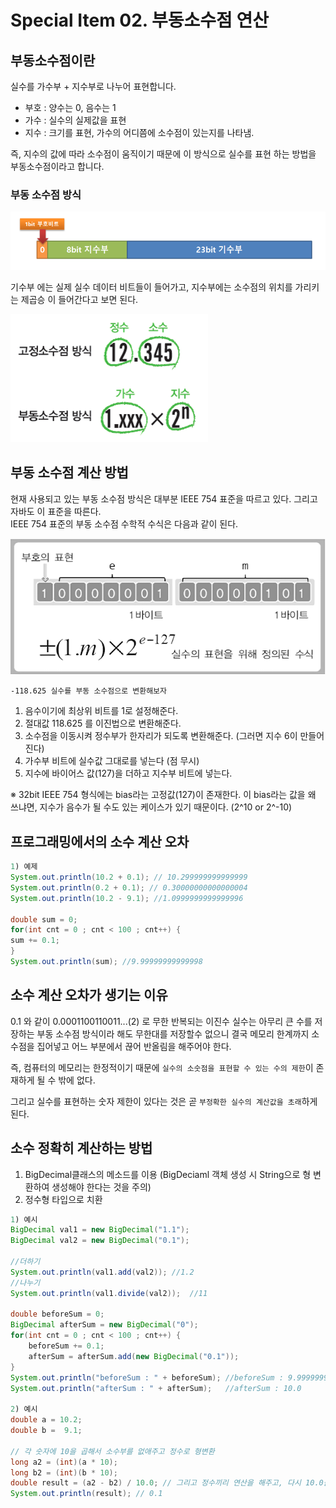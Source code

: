 # Special Item 02. 부동소수점 연산

## 부동소수점이란 

실수를 가수부 + 지수부로 나누어 표현합니다.
- 부호 : 양수는 0, 음수는 1
- 가수 : 실수의 실제값을 표현
- 지수 : 크기를 표현, 가수의 어디쯤에 소수점이 있는지를 나타냄.

즉, 지수의 값에 따라 소수점이 움직이기 때문에 이 방식으로 실수를 표현 하는 방법을 부동소수점이라고 합니다.

### 부동 소수점 방식


![img_1.png](img_1.png)

기수부 에는 실제 실수 데이터 비트들이 들어가고, 지수부에는 소수점의 위치를 가리키는 제곱승 이 들어간다고 보면 된다.

![img_2.png](img_2.png)

## 부동 소수점 계산 방법
현재 사용되고 있는 부동 소수점 방식은 대부분 IEEE 754 표준을 따르고 있다. 그리고 자바도 이 표준을 따른다. <br />
IEEE 754 표준의 부동 소수점 수학적 수식은 다음과 같이 된다.

![img_3.png](img_3.png)

`-118.625 실수를 부동 소수점으로 변환해보자`
1. 음수이기에 최상위 비트를 1로 설정해준다.
2. 절대값 118.625 를 이진법으로 변환해준다.
3. 소수점을 이동시켜 정수부가 한자리가 되도록 변환해준다. (그러면 지수 6이 만들어진다)
4. 가수부 비트에 실수값 그대로를 넣는다 (점 무시)
5. 지수에 바이어스 값(127)을 더하고 지수부 비트에 넣는다.

 ※ 32bit IEEE 754 형식에는 bias라는 고정값(127)이 존재한다.
이 bias라는 값을 왜 쓰냐면, 지수가 음수가 될 수도 있는 케이스가 있기 때문이다. (2^10 or 2^-10)

## 프로그래밍에서의 소수 계산 오차
```java
1) 예제
System.out.println(10.2 + 0.1); // 10.299999999999999
System.out.println(0.2 + 0.1); // 0.30000000000000004
System.out.println(10.2 - 9.1); //1.0999999999999996

double sum = 0;
for(int cnt = 0 ; cnt < 100 ; cnt++) {
sum += 0.1;
}
System.out.println(sum); //9.99999999999998

```

## 소수 계산 오차가 생기는 이유

0.1 와 같이 0.0001100110011...(2) 로 무한 반복되는 이진수 실수는 아무리 큰 수를 저장하는 부동 소수점 방식이라 해도 무한대를 저장할수 없으니 결국 메모리 한계까지 소수점을 집어넣고 어느 부분에서 끊어 반올림을 해주어야 한다. <br />

즉, 컴퓨터의 메모리는 한정적이기 때문에 `실수의 소숫점을 표현할 수 있는 수의 제한`이 존재하게 될 수 밖에 없다.

그리고 실수를 표현하는 숫자 제한이 있다는 것은 곧 `부정확한 실수의 계산값을 초래`하게 된다.


## 소수 정확히 계산하는 방법
1. BigDecimal클래스의 메소드를 이용 (BigDeciaml 객체 생성 시 String으로 형 변환하여 생성해야 한다는 것을 주의)
2. 정수형 타입으로 치환
```java
1) 예시
BigDecimal val1 = new BigDecimal("1.1");
BigDecimal val2 = new BigDecimal("0.1");

//더하기
System.out.println(val1.add(val2));	//1.2
//나누기
System.out.println(val1.divide(val2));	//11

double beforeSum = 0;
BigDecimal afterSum = new BigDecimal("0");
for(int cnt = 0 ; cnt < 100 ; cnt++) {
    beforeSum += 0.1;
    afterSum = afterSum.add(new BigDecimal("0.1"));
}
System.out.println("beforeSum : " + beforeSum);	//beforeSum : 9.99999999999998
System.out.println("afterSum : " + afterSum);	//afterSum : 10.0
        
2) 예시
double a = 10.2;
double b =  9.1;

// 각 숫자에 10을 곱해서 소수부를 없애주고 정수로 형변환
long a2 = (int)(a * 10);
long b2 = (int)(b * 10);
double result = (a2 - b2) / 10.0; // 그리고 정수끼리 연산을 해주고, 다시 10.0을 나누기 하여 실수로 변환하여 저장
System.out.println(result); // 0.1
```